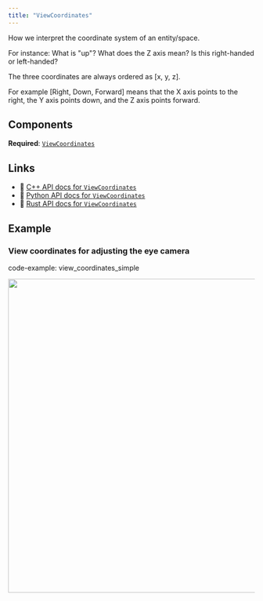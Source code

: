```yaml
---
title: "ViewCoordinates"
---
```


How we interpret the coordinate system of an entity/space.

For instance: What is "up"? What does the Z axis mean? Is this right-handed or left-handed?

The three coordinates are always ordered as [x, y, z].

For example [Right, Down, Forward] means that the X axis points to the right, the Y axis points
down, and the Z axis points forward.

## Components

**Required**: [`ViewCoordinates`](../components/view_coordinates.md)

## Links
 * 🌊 [C++ API docs for `ViewCoordinates`](https://ref.rerun.io/docs/cpp/stable/structrerun_1_1archetypes_1_1ViewCoordinates.html)
 * 🐍 [Python API docs for `ViewCoordinates`](https://ref.rerun.io/docs/python/stable/common/archetypes#rerun.archetypes.ViewCoordinates)
 * 🦀 [Rust API docs for `ViewCoordinates`](https://docs.rs/rerun/latest/rerun/archetypes/struct.ViewCoordinates.html)

## Example

### View coordinates for adjusting the eye camera

code-example: view_coordinates_simple

<center>
<picture>
  <source media="(max-width: 480px)" srcset="https://static.rerun.io/viewcoordinates/0833f0dc8616a676b7b2c566f2a6f613363680c5/480w.png">
  <source media="(max-width: 768px)" srcset="https://static.rerun.io/viewcoordinates/0833f0dc8616a676b7b2c566f2a6f613363680c5/768w.png">
  <source media="(max-width: 1024px)" srcset="https://static.rerun.io/viewcoordinates/0833f0dc8616a676b7b2c566f2a6f613363680c5/1024w.png">
  <source media="(max-width: 1200px)" srcset="https://static.rerun.io/viewcoordinates/0833f0dc8616a676b7b2c566f2a6f613363680c5/1200w.png">
  <img src="https://static.rerun.io/viewcoordinates/0833f0dc8616a676b7b2c566f2a6f613363680c5/full.png" width="640">
</picture>
</center>

